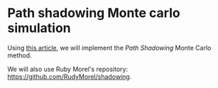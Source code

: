 # Path shadowing Monte carlo simulation
Using [this article](https://github.com/M2QF/path-shadowing-monte-carlo/blob/main/Article.pdf), we will implement the _Path Shadowing_ Monte Carlo method.

We will also use Ruby Morel's repository: https://github.com/RudyMorel/shadowing.